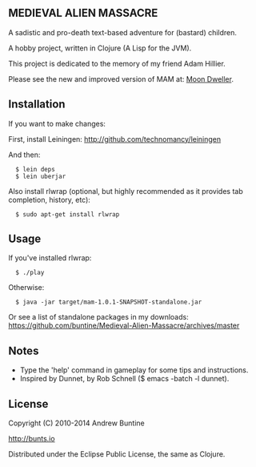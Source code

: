MEDIEVAL ALIEN MASSACRE
-----------------------

A sadistic and pro-death text-based adventure for (bastard) children.

A hobby project, written in Clojure (A Lisp for the JVM).

This project is dedicated to the memory of my friend Adam Hillier.

Please see the new and improved version of MAM at: [Moon Dweller](http://github.com/buntine/MoonDweller).


Installation
------------

If you want to make changes:

First, install Leiningen: http://github.com/technomancy/leiningen

And then:

```
  $ lein deps
  $ lein uberjar
```

Also install rlwrap (optional, but highly recommended as it provides tab completion, history, etc):

```
  $ sudo apt-get install rlwrap
```

Usage
-----

If you've installed rlwrap:

```
  $ ./play
```

Otherwise:

```
  $ java -jar target/mam-1.0.1-SNAPSHOT-standalone.jar
```

Or see a list of standalone packages in my downloads: https://github.com/buntine/Medieval-Alien-Massacre/archives/master


## Notes

 - Type the 'help' command in gameplay for some tips and instructions.
 - Inspired by Dunnet, by Rob Schnell ($ emacs -batch -l dunnet).


## License

Copyright (C) 2010-2014 Andrew Buntine

http://bunts.io

Distributed under the Eclipse Public License, the same as Clojure.
